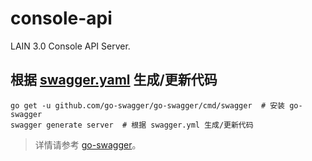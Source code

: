 # console-api

LAIN 3.0 Console API Server.

## 根据 [swagger.yaml](swagger.yaml) 生成/更新代码

```
go get -u github.com/go-swagger/go-swagger/cmd/swagger  # 安装 go-swagger
swagger generate server  # 根据 swagger.yml 生成/更新代码
```

> 详情请参考 [go-swagger](https://github.com/go-swagger/go-swagger)。
